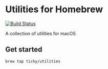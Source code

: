 # Utilities for Homebrew

[![Build Status](https://travis-ci.org/ticky/homebrew-utilities.svg?branch=master)](https://travis-ci.org/ticky/homebrew-utilities)

A collection of utilities for macOS

## Get started

```sh
brew tap ticky/utilities
```
